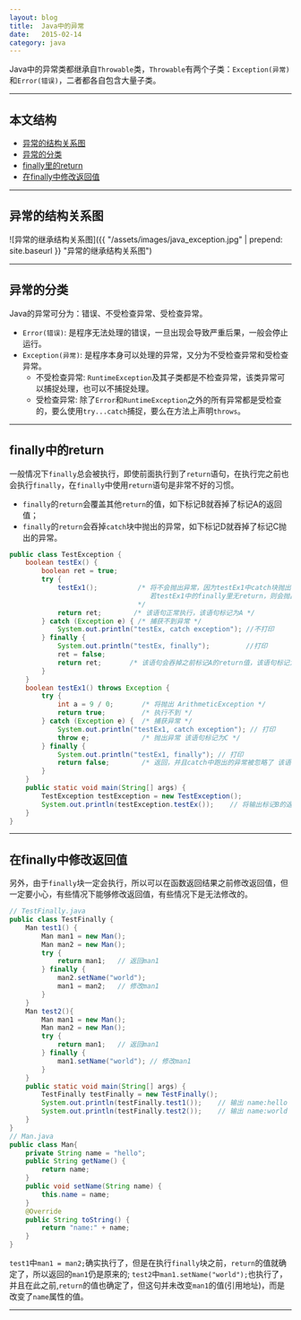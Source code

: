 ```yaml
---
layout: blog
title:  Java中的异常
date:   2015-02-14
category: java  
---
```



Java中的异常类都继承自`Throwable`类，`Throwable`有两个子类：`Exception(异常)`和`Error(错误)`，二者都各自包含大量子类。




*****
## 本文结构

* [异常的结构关系图](#structure)
* [异常的分类](#exception)
* [finally里的return](#return)
* [在finally中修改返回值](#finally)


*****

<h2 id="structure"> 异常的结构关系图 </h2>

![异常的继承结构关系图]({{ "/assets/images/java_exception.jpg"  | prepend: site.baseurl }} "异常的继承结构关系图")

*****

<h2 id="exception"> 异常的分类 </h2>

Java的异常可分为：错误、不受检查异常、受检查异常。

* `Error(错误)`: 是程序无法处理的错误，一旦出现会导致严重后果，一般会停止运行。
* `Exception(异常)`: 是程序本身可以处理的异常，又分为不受检查异常和受检查异常。
  * 不受检查异常: `RuntimeException`及其子类都是不检查异常，该类异常可以捕捉处理，也可以不捕捉处理。
  * 受检查异常: 除了`Error`和`RuntimeException`之外的所有异常都是受检查的，要么使用`try...catch`捕捉，要么在方法上声明`throws`。

*****

<h2 id="return"> finally中的return </h2>

一般情况下`finally`总会被执行，即使前面执行到了`return`语句，在执行完之前也会执行`finally`，在`finally`中使用`return`语句是非常不好的习惯。

* `finally`的`return`会覆盖其他`return`的值，如下标记B就吞掉了标记A的返回值；
* `finally`的`return`会吞掉`catch`块中抛出的异常，如下标记D就吞掉了标记C抛出的异常。

```java
public class TestException {
    boolean testEx() {
        boolean ret = true;
        try {
            testEx1();          /* 将不会抛出异常，因为testEx1中catch块抛出的异常被finally里的return吞掉了；
                                   若testEx1中的finally里无return，则会抛出异常
                                */
            return ret;        /* 该语句正常执行，该语句标记为A */
        } catch (Exception e) { /* 捕获不到异常 */
            System.out.println("testEx, catch exception"); //不打印
        } finally {
            System.out.println("testEx, finally");         //打印
            ret = false;
            return ret;       /* 该语句会吞掉之前标记A的return值，该语句标记为B */
        }
    }
    boolean testEx1() throws Exception {
        try {
            int a = 9 / 0;       /* 将抛出 ArithmeticException */
            return true;         /* 执行不到 */
        } catch (Exception e) {  /* 捕获异常 */
            System.out.println("testEx1, catch exception"); // 打印
            throw e;             /* 抛出异常 该语句标记为C */
        } finally {
            System.out.println("testEx1, finally"); // 打印
            return false;        /* 返回，并且catch中跑出的异常被忽略了 该语句标记为D */
        }
    }
    public static void main(String[] args) {
        TestException testException = new TestException();
        System.out.println(testException.testEx());    // 将输出标记B的返回值: false
    }
}
```

*****

<h2 id="finally"> 在finally中修改返回值 </h2>

另外，由于`finally`块一定会执行，所以可以在函数返回结果之前修改返回值，但一定要小心，有些情况下能够修改返回值，有些情况下是无法修改的。

```java
// TestFinally.java
public class TestFinally {
    Man test1() {
        Man man1 = new Man();
        Man man2 = new Man();
        try {
            return man1;   // 返回man1
        } finally {
            man2.setName("world");
            man1 = man2;   // 修改man1
        }
    }
    Man test2(){
        Man man1 = new Man();
        Man man2 = new Man();
        try {
            return man1;   // 返回man1
        } finally {
            man1.setName("world"); // 修改man1
        }
    }
    public static void main(String[] args) {
        TestFinally testFinally = new TestFinally();
        System.out.println(testFinally.test1());    // 输出 name:hello
        System.out.println(testFinally.test2());    // 输出 name:world
    }
}
// Man.java
public class Man{
    private String name = "hello";
    public String getName() {
        return name;
    }
    public void setName(String name) {
        this.name = name;
    }
    @Override
    public String toString() {
        return "name:" + name;
    }
}
```
`test1`中`man1 = man2;`确实执行了，但是在执行`finally`块之前，`return`的值就确定了，所以返回的`man1`仍是原来的;
`test2`中`man1.setName("world");`也执行了，并且在此之前,`return`的值也确定了，但这句并未改变`man1`的值(引用地址)，而是改变了`name`属性的值。















*****
